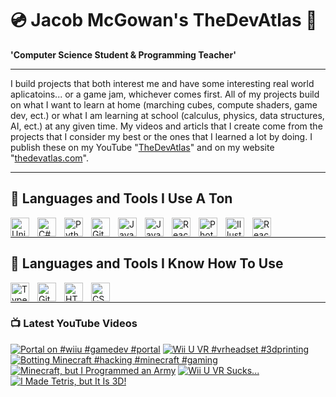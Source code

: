 # 💿 Jacob McGowan's TheDevAtlas 💽

**'Computer Science Student & Programming Teacher'**

---

I build projects that both interest me and have some interesting real world aplicatoins... or a game jam, whichever comes first. All of my projects build on what I want to learn at home (marching cubes, compute shaders, game dev, ect.) or what I am learning at school (calculus, physics, data structures, AI, ect.) at any given time. My videos and articls that I create come from the projects that I consider my best or the ones that I learned a lot by doing. I publish these on my YouTube "[TheDevAtlas](https://www.youtube.com/@thedevatlas)" and on my website "[thedevatlas.com](https://www.thedevatlas.com/)".

---

## 💾 Languages and Tools I Use A Ton

<img align="left" alt="Unity" width="30px" style="padding-right:10px;" src="https://cdn.jsdelivr.net/gh/devicons/devicon@latest/icons/unity/unity-original.svg" />
<img align="left" alt="C#" width="30px" style="padding-right:10px;" src="https://cdn.jsdelivr.net/gh/devicons/devicon@latest/icons/csharp/csharp-original.svg" />
<img align="left" alt="Python" width="30px" style="padding-right:10px;" src="https://cdn.jsdelivr.net/gh/devicons/devicon@latest/icons/python/python-original.svg" />
<img align="left" alt="GitHub" width="30px" style="padding-right:10px;" src="https://cdn.jsdelivr.net/gh/devicons/devicon/icons/github/github-original.svg" />
<img align="left" alt="Java" width="30px" style="padding-right:10px;" src="https://cdn.jsdelivr.net/gh/devicons/devicon/icons/java/java-original.svg"/>
<img align="left" alt="JavaScript" width="30px" style="padding-right:10px;" src="https://cdn.jsdelivr.net/gh/devicons/devicon/icons/javascript/javascript-plain.svg" />
<img align="left" alt="React" width="30px" style="padding-right:10px;" src="https://cdn.jsdelivr.net/gh/devicons/devicon/icons/react/react-original.svg" />
<img align="left" alt="Photoshop" width="30px" style="padding-right:10px;" src="https://cdn.jsdelivr.net/gh/devicons/devicon@latest/icons/photoshop/photoshop-original.svg" />
<img align="left" alt="Illustrator" width="30px" style="padding-right:10px;" src="https://cdn.jsdelivr.net/gh/devicons/devicon@latest/icons/illustrator/illustrator-plain.svg" />
<img align="left" alt="React" width="30px" style="padding-right:10px;" src="https://cdn.jsdelivr.net/gh/devicons/devicon@latest/icons/premierepro/premierepro-original.svg" />

<br />

---

## 🧠 Languages and Tools I Know How To Use

<img align="left" alt="TypeScript" width="30px" style="padding-right:10px;" src="https://cdn.jsdelivr.net/gh/devicons/devicon/icons/typescript/typescript-plain.svg" />
<img align="left" alt="Git" width="30px" style="padding-right:10px;" src="https://cdn.jsdelivr.net/gh/devicons/devicon/icons/git/git-original.svg" />
<img align="left" alt="HTML" width="30px" style="padding-right:10px;" src="https://cdn.jsdelivr.net/gh/devicons/devicon/icons/html5/html5-plain.svg" />
<img align="left" alt="CSS" width="30px" style="padding-right:10px;" src="https://cdn.jsdelivr.net/gh/devicons/devicon/icons/css3/css3-plain.svg" />

<br />

---

### 📺 Latest YouTube Videos

<!-- BEGIN YOUTUBE-CARDS -->
[![Portal on #wiiu #gamedev #portal](https://ytcards.demolab.com/?id=mzKpdxDhc5M&title=Portal+on+%23wiiu+%23gamedev+%23portal&lang=en&timestamp=1717905624&background_color=%230d1117&title_color=%23ffffff&stats_color=%23dedede&max_title_lines=1&width=250&border_radius=5 "Portal on #wiiu #gamedev #portal")](https://www.youtube.com/watch?v=mzKpdxDhc5M)
[![Wii U VR #vrheadset #3dprinting](https://ytcards.demolab.com/?id=UIamEh61TjQ&title=Wii+U+VR+%23vrheadset+%233dprinting&lang=en&timestamp=1717799778&background_color=%230d1117&title_color=%23ffffff&stats_color=%23dedede&max_title_lines=1&width=250&border_radius=5 "Wii U VR #vrheadset #3dprinting")](https://www.youtube.com/watch?v=UIamEh61TjQ)
[![Botting Minecraft #hacking #minecraft  #gaming](https://ytcards.demolab.com/?id=TqG3uUF3Hfg&title=Botting+Minecraft+%23hacking+%23minecraft++%23gaming&lang=en&timestamp=1717358156&background_color=%230d1117&title_color=%23ffffff&stats_color=%23dedede&max_title_lines=1&width=250&border_radius=5 "Botting Minecraft #hacking #minecraft  #gaming")](https://www.youtube.com/watch?v=TqG3uUF3Hfg)
[![Minecraft, but I Programmed an Army](https://ytcards.demolab.com/?id=UTdMsBxc3LM&title=Minecraft%2C+but+I+Programmed+an+Army&lang=en&timestamp=1717354820&background_color=%230d1117&title_color=%23ffffff&stats_color=%23dedede&max_title_lines=1&width=250&border_radius=5 "Minecraft, but I Programmed an Army")](https://www.youtube.com/watch?v=UTdMsBxc3LM)
[![Wii U VR Sucks...](https://ytcards.demolab.com/?id=sKPqsVZojIs&title=Wii+U+VR+Sucks...&lang=en&timestamp=1716685895&background_color=%230d1117&title_color=%23ffffff&stats_color=%23dedede&max_title_lines=1&width=250&border_radius=5 "Wii U VR Sucks...")](https://www.youtube.com/watch?v=sKPqsVZojIs)
[![I Made Tetris, but It Is 3D!](https://ytcards.demolab.com/?id=Zw6lD9ICB9g&title=I+Made+Tetris%2C+but+It+Is+3D%21&lang=en&timestamp=1716566406&background_color=%230d1117&title_color=%23ffffff&stats_color=%23dedede&max_title_lines=1&width=250&border_radius=5 "I Made Tetris, but It Is 3D!")](https://www.youtube.com/watch?v=Zw6lD9ICB9g)
<!-- END YOUTUBE-CARDS -->
#
